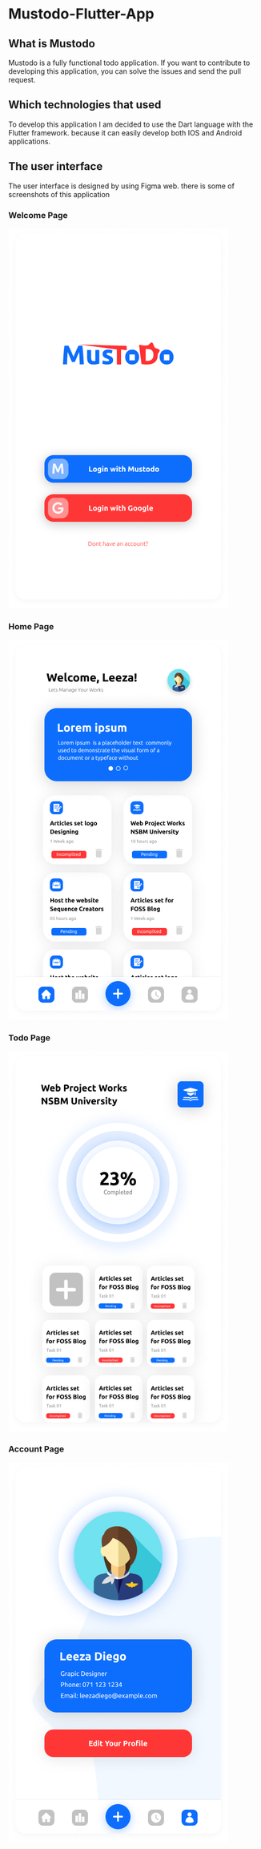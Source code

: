 # Mustodo-Flutter-App

## What is Mustodo
<p>Mustodo is a fully functional todo application. If you want to contribute to developing this application, you can solve the issues and send the pull request.</p>

## Which technologies that used
<p>To develop this application I am decided to use the Dart language with the Flutter framework. because it can easily develop both IOS and Android applications.<p/>

## The user interface
<p>The user interface is designed by using Figma web. there is some of screenshots of this application<p/>

### Welcome Page
![Screenshot](screenshots/1.png)

### Home Page
![Screenshot](screenshots/2.png)

### Todo Page
![Screenshot](screenshots/3.png)

### Account Page
![Screenshot](screenshots/4.png)


